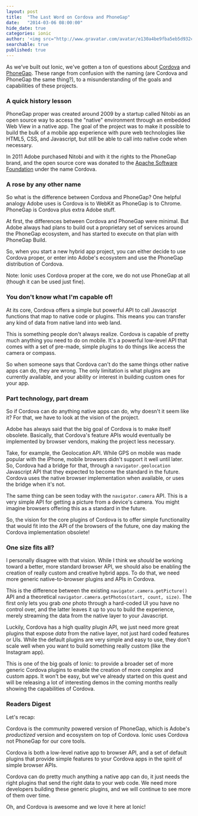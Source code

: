```yaml
---
layout: post
title:  "The Last Word on Cordova and PhoneGap"
date:   "2014-03-06 08:00:00"
hide_date: true
categories: ionic
author: '<img src="http://www.gravatar.com/avatar/e130a4be9fba5eb5d932c813fbe3a58d?s=48&amp;d=mm" class="author-icon"><a href="http://twitter.com/maxlynch" target="_blank">@maxlynch</a>'
searchable: true
published: true
---
```


As we've built out Ionic, we've gotten a ton of questions about [Cordova](http://cordova.apache.org/) and [PhoneGap](http://phonegap.com/). These range from confusion with the naming (are Cordova and PhoneGap the same thing?), to a misunderstanding of the goals and capabilities of these projects.

### A quick history lesson

PhoneGap proper was created around 2009 by a startup called Nitobi as an open source way to access the "native" environment through an embedded Web View in a native app. The goal of the project was to make it possible to build the bulk of a mobile app experience with pure web technologies like HTML5, CSS, and Javascript, but still be able to call into native code when necessary.

In 2011 Adobe purchased Nitobi and with it the rights to the PhoneGap brand, and the open source core was donated to the [Apache Software Foundation](http://apache.org/) under the name Cordova.

<!-- more -->

### A rose by any other name

So what is the difference between Cordova and PhoneGap? One helpful analogy Adobe uses is Cordova is to WebKit as PhoneGap is to Chrome. PhoneGap is Cordova plus extra Adobe stuff.

At first, the differences between Cordova and PhoneGap were minimal. But Adobe always had plans to build out a proprietary set of services around the PhoneGap ecosystem, and has started to execute on that plan with PhoneGap Build.

So, when you start a new hybrid app project, you can either decide to use Cordova proper, or enter into Adobe's ecosystem and use the PhoneGap distribution of Cordova.

Note: Ionic uses Cordova proper at the core, we do not use PhoneGap at all (though it can be used just fine).

### You don't know what I'm capable of!

At its core, Cordova offers a simple but powerful API to call Javascript functions that map to native code or plugins. This means you can transfer any kind of data from native land into web land.

This is something people don't always realize. Cordova is capable of pretty much anything you need to do on mobile. It's a powerful low-level API that comes with a set of pre-made, simple plugins to do things like access the camera or compass.

So when someone says that Cordova can't do the same things other native apps can do, they are wrong. The only limitation is what plugins are currently available, and your ability or interest in building custom ones for your app.

### Part technology, part dream

So if Cordova can do anything native apps can do, why doesn't it seem like it? For that, we have to look at the vision of the project.

Adobe has always said that the big goal of Cordova is to make itself obsolete. Basically, that Cordova's feature APIs would eventually be implemented by browser vendors, making the project less necessary.

Take, for example, the Geolocation API. While GPS on mobile was made popular with the iPhone, mobile browsers didn't support it well until later. So, Cordova had a bridge for that, through a `navigator.geolocation` Javascript API that they expected to become the standard in the future. Cordova uses the native browser implementation when available, or uses the bridge when it's not.

The same thing can be seen today with the `navigator.camera` API. This is a very simple API for getting a picture from a device's camera. You might imagine browsers offering this as a standard in the future.

So, the vision for the core plugins of Cordova is to offer simple functionality that would fit into the API of the browsers of the future, one day making the Cordova implementation obsolete!

### One size fits all?

I personally disagree with that vision. While I think we *should* be working toward a better, more standard browser API, we should also be enabling the creation of really custom and creative hybrid apps. To do that, we need more generic native-to-browser plugins and APIs in Cordova.

This is the difference between the existing `navigator.camera.getPicture()` API and a theoretical `navigator.camera.getPhotos(start, count, size)`. The first only lets you grab *one* photo through a hard-coded UI you have no control over, and the latter leaves it up to you to build the experience, merely streaming the data from the native layer to your Javascript.

Luckily, Cordova has a high quality plugin API, we just need more great plugins that expose *data* from the native layer, not just hard coded features or UIs. While the default plugins are very simple and easy to use, they don't scale well when you want to build something really custom (like the Instagram app).

This is one of the big goals of Ionic: to provide a broader set of more generic Cordova plugins to enable the creation of more complex and custom apps. It won't be easy, but we've already started on this quest and will be releasing a lot of interesting demos in the coming months really showing the capabilities of Cordova.

### Readers Digest

Let's recap:

Cordova is the community powered version of PhoneGap, which is Adobe's *productized* version and ecosystem on top of Cordova. Ionic uses Cordova not PhoneGap for our core tools.

Cordova is both a low-level native app to browser API, and a set of default plugins that provide simple features to your Cordova apps in the spirit of simple browser APIs.

Cordova can do pretty much anything a native app can do, it just needs the right plugins that send the right data to your web code. We need more developers building these generic plugins, and we will continue to see more of them over time.

Oh, and Cordova is awesome and we love it here at Ionic!
